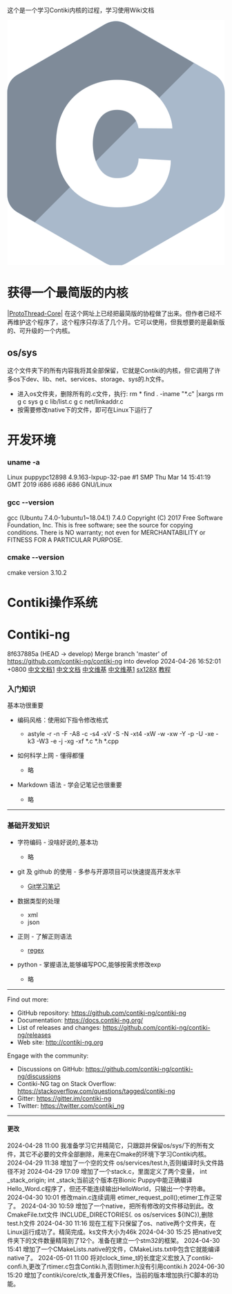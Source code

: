 
这个是一个学习Contiki内核的过程，学习使用Wiki文档

![](picture/img/logo/c.svg)
# 获得一个最简版的内核

|[ProtoThread-Core](https://github.com/smartmx/ProtoThread-Core)|
在这个网址上已经把最简版的协程做了出来。但作者已经不再维护这个程序了，这个程序只存活了几个月。它可以使用，但我想要的是最新版的、可升级的一个内核。

## os/sys
这个文件夹下的所有内容我将其全部保留，它就是Contiki的内核，但它调用了许多os下dev、lib、net、services、storage、sys的.h文件。

- 进入os文件夹，删除所有的.c文件，执行:
rm *
find . -iname "*.c" |xargs rm
g c sys
g c lib/list.c
g c net/linkaddr.c
- 按需要修改native下的文件，即可在Linux下运行了

# 开发环境
### uname -a
Linux puppypc12898 4.9.163-lxpup-32-pae #1 SMP Thu Mar 14 15:41:19 GMT 2019 i686 i686 i686 GNU/Linux
### gcc --version
gcc (Ubuntu 7.4.0-1ubuntu1~18.04.1) 7.4.0
Copyright (C) 2017 Free Software Foundation, Inc.
This is free software; see the source for copying conditions.  There is NO
warranty; not even for MERCHANTABILITY or FITNESS FOR A PARTICULAR PURPOSE.
### cmake --version
cmake version 3.10.2
# Contiki操作系统
# Contiki-ng
8f637885a  (HEAD -> develop) Merge branch 'master' of https://github.com/contiki-ng/contiki-ng into develop 2024-04-26 16:52:01 +0800
[中文文档1](https://docs.contiki-ng.org/en/master/doc/programming/Porting-Contiki-NG-to-new-platforms.html#create-some-examples]])
[中文文档](https://github.com/fengjikui/contiki-ng/wiki/Contiki%E2%80%90NG%E7%9A%84%E9%85%8D%E7%BD%AE%E7%B3%BB%E7%BB%9F)
[中文维基](https://docs.contiki-ng.org/en/develop/|develop)
[中文维基1](https://github.com/fengjikui/contiki-ng/wiki)
[sx128X](https://github.com/tperale/sx128x)
[教程](https://www.cnblogs.com/lijianGX/p/15414013.html)


### 入门知识

基本功很重要

- 编码风格：使用如下指令修改格式
    - astyle -r -n -F -A8 -c -s4 -xV -S -N -xt4 -xW -w -xw -Y -p -U -xe -k3 -W3 -e -j -xg -xf *.c *.h *.cpp

- 如何科学上网 - 懂得都懂
    - 略

- Markdown 语法 - 学会记笔记也很重要
    - 略

---

### 基础开发知识

- 字符编码 - 没啥好说的,基本功
    - 略

- git 及 github 的使用 - 多参与开源项目可以快速提高开发水平
    - [Git学习笔记](./1earn/Develop/版本控制/Git学习笔记.md)

- 数据类型的处理
    - xml
    - json

- 正则 - 了解正则语法
    - [regex](./1earn/Develop/正则/regex.md)

- python - 掌握语法,能够编写POC,能够按需求修改exp
    - 略

---


Find out more:

* GitHub repository: https://github.com/contiki-ng/contiki-ng
* Documentation: https://docs.contiki-ng.org/
* List of releases and changes: https://github.com/contiki-ng/contiki-ng/releases
* Web site: http://contiki-ng.org

Engage with the community:

* Discussions on GitHub: https://github.com/contiki-ng/contiki-ng/discussions
* Contiki-NG tag on Stack Overflow: https://stackoverflow.com/questions/tagged/contiki-ng
* Gitter: https://gitter.im/contiki-ng
* Twitter: https://twitter.com/contiki_ng

---

#### 更改
2024-04-28 11:00 我准备学习它并精简它，只跟踪并保留os/sys/下的所有文件，其它不必要的文件全部删除，用来在Cmake的环境下学习Contiki内核。
2024-04-29 11:38 增加了一个空的文件 os/services/test.h,否则编译时头文件路径不对
2024-04-29 17:09 增加了一个stack.c，里面定义了两个变量， int _stack_origin; int _stack;当前这个版本在Bionic Puppy中能正确编译Hello_Word.c程序了，但还不能连续输出HelloWorld，只输出一个字符串。
2024-04-30 10:01 修改main.c连续调用 etimer_request_poll();etimer工作正常了。
2024-04-30 10:59 增加了一个native，把所有修改的文件移动到此。改CmakeFile.txt文件 INCLUDE_DIRECTORIES(. os os/services ${INC}),删除test.h文件
2024-04-30 11:16 现在工程下只保留了os、native两个文件夹，在Linux运行成功了。精简完成。ks文件大小为46k
2024-04-30 15:25 把native文件夹下的文件数量精简到了12个。准备在建立一个stm32的框架。
2024-04-30 15:41 增加了一个CMakeLists.native的文件，CMakeLists.txt中包含它就能编译native了。
2024-05-01 11:00 将对clock_time_t的长度定义宏放入了contiki-confi.h,更改了rtimer.c包含Contiki.h,否则timer.h没有引用contiki.h
2024-06-30 15:20 增加了contiki/core/ctk,准备开发Cfiles，当前的版本增加执行C脚本的功能。
